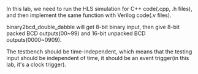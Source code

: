 In this lab, we need to run the HLS simulation for C++ code(.cpp, .h files), and then implement the same function with Verilog code(.v files).

binary2bcd_double_dabble will get 8-bit binary input, then give 8-bit packed BCD outputs(00\~99) and 16-bit unpacked BCD outputs(0000\~0909). 

The testbench should be time-independent, which means that the testing input should be independent of time, it should be an event trigger(in this lab, it's a clock trigger).

